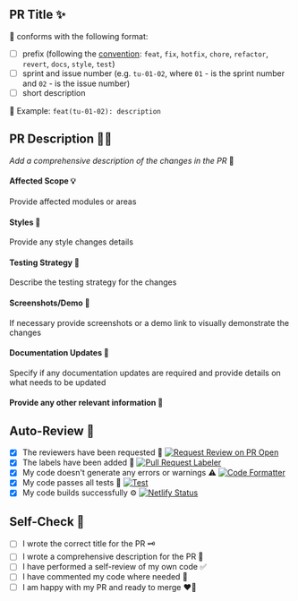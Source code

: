 ## PR Title ✨

📍 conforms with the following format:

- [ ] prefix (following the [convention](https://www.conventionalcommits.org/en/v1.0.0-beta.2/): `feat`, `fix`, `hotfix`, `chore`, `refactor`, `revert`, `docs`, `style`, `test`)
- [ ] sprint and issue number (e.g. `tu-01-02`, where `01` - is the sprint number and `02` - is the issue number)
- [ ] short description

👀 Example: `feat(tu-01-02): description`

## PR Description 🧙‍♂️

_Add a comprehensive description of the changes in the PR_ 🤔

#### Affected Scope 💡

Provide affected modules or areas

#### Styles 🎨

Provide any style changes details

#### Testing Strategy 🧼

Describe the testing strategy for the changes

#### Screenshots/Demo 📸

If necessary provide screenshots or a demo link to visually demonstrate the changes

#### Documentation Updates 📖

Specify if any documentation updates are required and provide details on what needs to be updated

#### Provide any other relevant information 🦉

## Auto-Review 🤖

- [x] The reviewers have been requested 📝
      [![Request Review on PR Open](https://github.com/kleostro/tu-tu/actions/workflows/request_review.yml/badge.svg)](https://github.com/kleostro/tu-tu/actions/workflows/request_review.yml)
- [x] The labels have been added 🎨
      [![Pull Request Labeler](https://github.com/kleostro/tu-tu/actions/workflows/labeler.yml/badge.svg)](https://github.com/kleostro/tu-tu/actions/workflows/labeler.yml)
- [x] My code doesn't generate any errors or warnings ⚠️
      [![Code Formatter](https://github.com/kleostro/tu-tu/actions/workflows/format.yml/badge.svg)](https://github.com/kleostro/tu-tu/actions/workflows/format.yml)
- [x] My code passes all tests 🧪
      [![Test](https://github.com/kleostro/tu-tu/actions/workflows/test.yml/badge.svg)](https://github.com/kleostro/tu-tu/actions/workflows/test.yml)
- [x] My code builds successfully ⚙️
      [![Netlify Status](https://api.netlify.com/api/v1/badges/9704b9db-b410-40b1-8d2b-2eeed828626e/deploy-status)](https://app.netlify.com/sites/mad-wizards-tu-tu/deploys)

## Self-Check 🌟

- [ ] I wrote the correct title for the PR 🗝️
- [ ] I wrote a comprehensive description for the PR 📜
- [ ] I have performed a self-review of my own code ✅
- [ ] I have commented my code where needed 📝
- [ ] I am happy with my PR and ready to merge ❤️‍🔥
